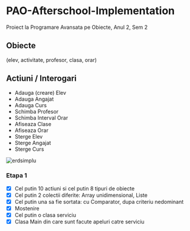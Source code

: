 # PAO-Afterschool-Implementation
Proiect la Programare Avansata pe Obiecte, Anul 2, Sem 2


## Obiecte
(elev, activitate, profesor, clasa, orar)

## Actiuni / Interogari
 - Adauga (creare) Elev
 - Adauga Angajat
 - Adauga Curs
 - Schimba Profesor
 - Schimba Interval Orar
 - Afiseaza Clase
 - Afiseaza Orar
 - Sterge Elev
 - Sterge Angajat
 - Sterge Curs
 
 ![erdsimplu](https://user-images.githubusercontent.com/79314110/160545351-b1d54bf6-174d-48f1-b1dc-6a68b5298fc9.png)

### Etapa 1
- [x] Cel putin 10 actiuni si cel putin 8 tipuri de obiecte
- [x] Cel putin 2 colectii diferite: Array unidimensional, Liste
- [x] Cel putin una sa fie sortata: cu Comparator, dupa criteriu nedominant
- [x] Mostenire
- [x] Cel putin o clasa serviciu
- [x] Clasa Main din care sunt facute apeluri catre serviciu
